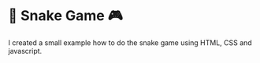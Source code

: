 # 🐍 Snake Game 🎮

I created a small example how to do the snake game using HTML, CSS and javascript.